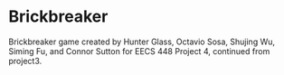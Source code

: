 # Brickbreaker

Brickbreaker game created by Hunter Glass, Octavio Sosa, Shujing Wu, Siming Fu, and Connor Sutton for EECS 448 Project 4, continued from project3.
